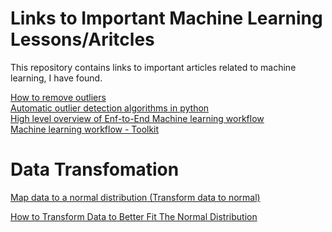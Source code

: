 # Links to Important Machine Learning Lessons/Aritcles
This repository contains links to important articles related to machine learning, I have found.

[How to remove outliers](https://machinelearningmastery.com/how-to-use-statistics-to-identify-outliers-in-data/)<br>
[Automatic outlier detection algorithms in python](https://machinelearningmastery.com/model-based-outlier-detection-and-removal-in-python/)<br>
[High level overview of Enf-to-End Machine learning workflow](https://ml-ops.org/content/end-to-end-ml-workflow#model-deployment)<br>
[Machine learning workflow - Toolkit](https://cloud.google.com/ai-platform/docs/ml-solutions-overview)<br>

# Data Transfomation
  [Map data to a normal distribution (Transform data to normal)](https://scikit-learn.org/stable/auto_examples/preprocessing/plot_map_data_to_normal.html)<br>

  [How to Transform Data to Better Fit The Normal Distribution](https://machinelearningmastery.com/how-to-transform-data-to-fit-the-normal-distribution/)

